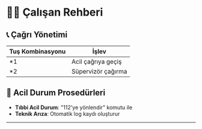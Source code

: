 # 👨‍💼 Çalışan Rehberi

## 📞 Çağrı Yönetimi
| Tuş Kombinasyonu | İşlev                     |
|------------------|--------------------------|
| *1               | Acil çağrıya geçiş        |
| *2               | Süpervizör çağırma       |

## 🚨 Acil Durum Prosedürleri
- **Tıbbi Acil Durum**: "112'ye yönlendir" komutu ile
- **Teknik Arıza**: Otomatik log kaydı oluşturur


---